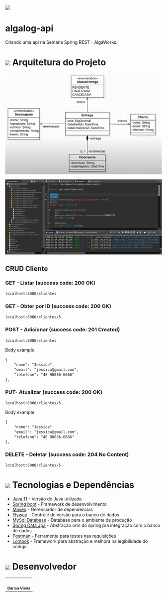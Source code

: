 ![](https://msr.algaworks.com/img/MSR_logo.f7f5959fd043d33bf2c2ec21498c19abfa170e0bcdca0b715f943a7afd402852.png)

# algalog-api

Criando uma api na Semana Spring REST - AlgaWorks.


<h1 id="arquitetura">
<img src="https://img.icons8.com/office/30/000000/blueprint.png"/>
  Arquitetura do Projeto
</h1>

![Diagrama](https://github.com/oneyottabyte/algalog-api/blob/main/assets/Diagrama%20de%20classes.JPG?raw=true/)


![algalog](https://github.com/oneyottabyte/algalog-api/blob/main/assets/algalog-api.JPG?raw=true)
## CRUD Cliente


### GET - Listar (success code: 200 OK)
```
localhost:8080/clientes
```


### GET - Obter por ID (success code: 200 OK)
```
localhost:8080/clientes/5
```

### POST - Adicionar (success code: 201 Created)
```
localhost:8080/clientes
```
Body example
```
{
    "nome": "Jessica",
    "email": "jessica@gmail.com",
    "telefone": "48 98886-6666"
},
```


### PUT- Atualizar (success code: 200 OK)
```
localhost:8080/clientes/5
```
Body example
```
{
    "nome": "Jessica",
    "email": "jessica@gmail.com",
    "telefone": "48 98886-6666"
},
```

### DELETE - Deletar (success code: 204 No Content)
```
localhost:8080/clientes/5
```

<h1 id="tecnologias-dependencias">
<img height="30" src="https://img.icons8.com/fluency/50/000000/administrative-tools.png"/>
	Tecnologias e Dependências
</h1>

<a name = "tech_stack"></a>

- [Java 11](https://www.oracle.com/br/java/technologies/javase/jdk11-archive-downloads.html) - Versão do Java utilizada
- [Spring boot](https://spring.io/projects/spring-boot) - Framework de desenvolvimento
- [Maven](https://maven.apache.org/) - Gerenciador de dependencias
- [Flyway](https://flywaydb.org/) - Controle de versão para o banco de dados
- [MySql Database](https://www.mysql.com/) - Database para o ambiente de produção
- [Spring Data Jpa](https://spring.io/projects/spring-data-jpa) - Abstração orm do spring pra integração com o banco de dados
- [Postman](https://www.postman.com/) - Ferramenta para testes nas requisições
- [Lombok](https://projectlombok.org/) - Framework para abstração e melhora na legibilidade do código


<h1 id="desenvolvedors">
<img height="30" src="https://img.icons8.com/color/48/000000/devpost.png"/>
  Desenvolvedor
</h1>

<table align="center">
     <td align="center"><a href="https://github.com/oneyottabyte"><img style="border-radius: 50%;" src="https://avatars.githubusercontent.com/oneyottabyte" width="100px;" alt=""/><br /><sub><b>Dorian Vieira</b></sub></a><br /><a href="https://github.com/oneyottabyte" title="Dorian Vieira"></a></td>
</table>

